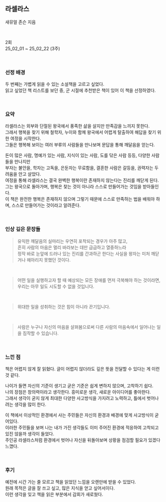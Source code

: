 ## 라셀라스
새뮤얼 존슨 지음

</br>

2회 </br>
25_02_01 ~ 25_02_22 (3주)

</br>

### 선정 배경
두 번째는 가볍게 읽을 수 있는 소설책을 고르고 싶었다. </br>
읽고 싶었던 책 리스트를 보던 중, 군 시절에 추천받은 책이 있어 이 책을 선정하였다.

</br>

### 요약
라셀라스는 외부와 단절된 왕국에서 풍족한 삶을 살지만 만족감을 느끼지 못한다. </br>
그래서 행복을 찾기 위해 철학자, 누이와 함께 왕국에서 어렵게 탈출하여 해답을 찾기 위한 여정을 시작한다.</br>
그들은 행복해 보이는 여러 부류의 사람들을 만나보며 문답을 통해 깨달음을 얻는다.</br>

돈이 많은 사람, 명예가 있는 사람, 지식이 있는 사람, 도를 닦은 사람 등등, 다양한 사람들을 만나지만</br>
부자는 불안을, 학자는 고독을, 은둔자는 무료함을, 결혼한 사람은 갈등을, 권력자는 두려움을 안고 살았다.</br>
여정을 통해 라셀라스는 결국 완벽한 행복이란 존재하지 않는다는 진리를 깨닫게 된다.</br>
그는 왕국으로 돌아가며, 행복은 찾는 것이 아니라 스스로 만들어가는 것임을 받아들인다.</br>
이 책은 완전한 행복은 존재하지 않으며 그렇기 때문에 스스로 만족하는 법을 배워야 하며, 스스로 만들어가는 것이라고 알려준다.</br>


</br>

### 인상 깊은 문장들</br>

> 유익한 깨달음의 실마리는 우연히 포착되는 경우가 아주 많고,</br>
흔히 사람의 마음은 멀리 바라보는 데만 급급하고 열중하느라</br> 
정작 바로 눈앞에 드러나 있는 진리를 간과하곤 한다는 사실을 왕자는 미처 깨닫거나 헤아리지 못했던 것이다. 

</br>

> 어떤 일을 실행하고자 할 때 예상되는 모든 장애를 먼저 극복해야 하는 것이라면,</br>
우리는 아무 일도 시도할 수 없을 것입니다. 

</br>

> 위대한 일을 성취하는 것은 힘이 아니라 끈기입니다.

</br>

> 사람은 누구나 자신의 마음을 살펴봄으로써 다른 사람의 마음속에서 일어나는 일을 짐작할 수 있습니다.


</br>

### 느낀 점
책은 어렵지 않게 잘 읽혔다. 글이 어렵지 않더라도 깊은 뜻을 전달할 수 있다는 게 이런 것 같다.</br>

나이가 들면 자신의 기준이 생기고 굳은 기준은 쉽게 변하지 않으며, 고착하기 쉽다.</br>
나의 장점은 창의력이라고 생각한다. 흥미로운 생각, 새로운 아이디어를 좋아한다.</br>
그래서 생각이 굳지 않게 최대한 다양한 사고방식을 가지려고 노력하고, 틀에서 벗어나려는 생각을 많이 한다.</br>

이 책에서 이상적인 환경에서 사는 주민들은 자신의 환경과 배경에 맞게 사고방식이 굳어있다.</br>
이러한 주민들을 보며 나는 내가 가진 생각들도 이미 주어진 환경에 적응하여 고착되고 있진 않을까 생각이 들었다.</br>
주인공 라셀라스처럼 환경에서 벗어나 자신을 뒤돌아보며 상황을 점검할 필요가 있겠다 느꼈다.</br>

</br>

### 후기
예전에 시간 가는 줄 모르고 책을 읽었던 느낌을 오랜만에 받을 수 있었다. </br>
원래 목적은 글을 잘 쓰고 싶고, 많은 지식을 얻고 싶어서이다. </br>
이런 생각을 잊고 책을 읽은 부분에서 감회가 새로웠다. </br>
